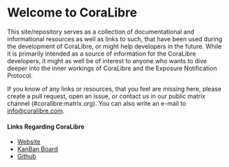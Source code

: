 # Welcome to CoraLibre

This site/repository serves as a collection of documentational and 
informational resources as well as links to such, that have been used 
during the development of CoraLibre, or might help developers in the 
future.
While it is primarily intended as a source of information for the 
CoraLibre developers, it might as well be of interest to anyone who 
wants to dive deeper into the inner workings of CoraLibre and the 
Exposure Notification Protocol.

If you know of any links or resources, that you feel are missing 
here, please create a pull request, open an issue, or contact us in our 
public matrix channel (#coralibre:matrix.org). You can also write an 
e-mail to <info@coralibre.com>.



#### Links Regarding CoraLibre

* [Website](https://coralibre.de)
* [KanBan Board](https://github.com/orgs/CoraLibre/projects/2)
* [Github](https://github.com/CoraLibre)

